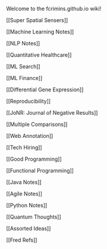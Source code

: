 Welcome to the fcrimins.github.io wiki!

[[Super Spatial Sensers]]

[[Machine Learning Notes]]

[[NLP Notes]]

[[Quantitative Healthcare]]

[[ML Search]]

[[ML Finance]]

[[Differential Gene Expression]]

[[Reproducibility]]

[[JoNR: Journal of Negative Results]]

[[Multiple Comparisons]]

[[Web Annotation]]

[[Tech Hiring]]

[[Good Programming]]

[[Functional Programming]]

[[Java Notes]]

[[Agile Notes]]

[[Python Notes]]

[[Quantum Thoughts]]

[[Assorted Ideas]]

[[Fred Refs]]